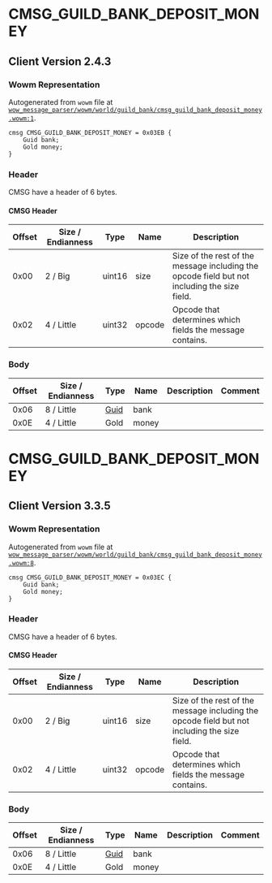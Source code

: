 # CMSG_GUILD_BANK_DEPOSIT_MONEY

## Client Version 2.4.3

### Wowm Representation

Autogenerated from `wowm` file at [`wow_message_parser/wowm/world/guild_bank/cmsg_guild_bank_deposit_money.wowm:1`](https://github.com/gtker/wow_messages/tree/main/wow_message_parser/wowm/world/guild_bank/cmsg_guild_bank_deposit_money.wowm#L1).
```rust,ignore
cmsg CMSG_GUILD_BANK_DEPOSIT_MONEY = 0x03EB {
    Guid bank;
    Gold money;
}
```
### Header

CMSG have a header of 6 bytes.

#### CMSG Header

| Offset | Size / Endianness | Type   | Name   | Description |
| ------ | ----------------- | ------ | ------ | ----------- |
| 0x00   | 2 / Big           | uint16 | size   | Size of the rest of the message including the opcode field but not including the size field.|
| 0x02   | 4 / Little        | uint32 | opcode | Opcode that determines which fields the message contains.|

### Body

| Offset | Size / Endianness | Type | Name | Description | Comment |
| ------ | ----------------- | ---- | ---- | ----------- | ------- |
| 0x06 | 8 / Little | [Guid](../spec/packed-guid.md) | bank |  |  |
| 0x0E | 4 / Little | Gold | money |  |  |

# CMSG_GUILD_BANK_DEPOSIT_MONEY

## Client Version 3.3.5

### Wowm Representation

Autogenerated from `wowm` file at [`wow_message_parser/wowm/world/guild_bank/cmsg_guild_bank_deposit_money.wowm:8`](https://github.com/gtker/wow_messages/tree/main/wow_message_parser/wowm/world/guild_bank/cmsg_guild_bank_deposit_money.wowm#L8).
```rust,ignore
cmsg CMSG_GUILD_BANK_DEPOSIT_MONEY = 0x03EC {
    Guid bank;
    Gold money;
}
```
### Header

CMSG have a header of 6 bytes.

#### CMSG Header

| Offset | Size / Endianness | Type   | Name   | Description |
| ------ | ----------------- | ------ | ------ | ----------- |
| 0x00   | 2 / Big           | uint16 | size   | Size of the rest of the message including the opcode field but not including the size field.|
| 0x02   | 4 / Little        | uint32 | opcode | Opcode that determines which fields the message contains.|

### Body

| Offset | Size / Endianness | Type | Name | Description | Comment |
| ------ | ----------------- | ---- | ---- | ----------- | ------- |
| 0x06 | 8 / Little | [Guid](../spec/packed-guid.md) | bank |  |  |
| 0x0E | 4 / Little | Gold | money |  |  |

